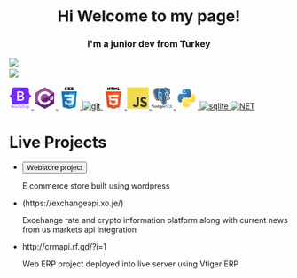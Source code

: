 <h1 align="center">Hi Welcome to my page!</h1>
<h3 align="center">I'm a junior dev from Turkey</h3>



<div width="100%" align="auto">
  <img  src="http://github-profile-summary-cards.vercel.app/api/cards/profile-details?username=ozkanowy&theme=default"/>
</div>

<div width="100%" align="auto">
  <img  src="http://github-profile-summary-cards.vercel.app/api/cards/most-commit-language?username=ozkanowy&theme=default"/>
</div>


  












<p align="left"> <a href="https://getbootstrap.com" rel="noreferrer"> <img src="https://raw.githubusercontent.com/devicons/devicon/master/icons/bootstrap/bootstrap-plain-wordmark.svg"  alt="bootstrap" width="40" height="40"/> </a> <a href="https://www.w3schools.com/cs/"  rel="noreferrer"> <img src="https://raw.githubusercontent.com/devicons/devicon/master/icons/csharp/csharp-original.svg" alt="csharp" width="40" height="40"/> </a> <a href="https://www.w3schools.com/css/"  rel="noreferrer"> <img src="https://raw.githubusercontent.com/devicons/devicon/master/icons/css3/css3-original-wordmark.svg" alt="css3" width="40" height="40"/> </a> <a href="https://git-scm.com/"  rel="noreferrer"> <img src="https://www.vectorlogo.zone/logos/git-scm/git-scm-icon.svg" alt="git" width="40" height="40"/> </a> <a href="https://www.w3.org/html/"  rel="noreferrer"> <img src="https://raw.githubusercontent.com/devicons/devicon/master/icons/html5/html5-original-wordmark.svg" alt="html5" width="40" height="40"/> </a> <a href="https://developer.mozilla.org/en-US/docs/Web/JavaScript" target="_blank" rel="noreferrer"> <img src="https://raw.githubusercontent.com/devicons/devicon/master/icons/javascript/javascript-original.svg" alt="javascript" width="40" height="40"/> </a> <a href="https://www.postgresql.org" target="_blank" rel="noreferrer"> <img src="https://raw.githubusercontent.com/devicons/devicon/master/icons/postgresql/postgresql-original-wordmark.svg" alt="postgresql" width="40" height="40"/> </a> <a href="https://www.python.org"> <img src="https://raw.githubusercontent.com/devicons/devicon/master/icons/python/python-original.svg" alt="python" width="40" height="40"/> </a> <a href="https://www.sqlite.org/" target="_blank" rel="noreferrer"> <img src="https://www.vectorlogo.zone/logos/sqlite/sqlite-icon.svg" alt="sqlite" width="40" height="40"/> 

  <img src="https://upload.wikimedia.org/wikipedia/commons/7/7d/Microsoft_.NET_logo.svg" alt="NET" width="40" height="40"/>


</a> </p>
<h1>Live Projects</h1>
<ul>
<li> <input type="button" value="Webstore project" onclick="window.location.href='https://qiwis.rf.gd/';"> <p>E commerce store built using wordpress</p>
<li> (https://exchangeapi.xo.je/) </li> <p> Excehange rate and crypto information platform along with current news from us markets api integration </p>
<li> http://crmapi.rf.gd/?i=1 </li> <p> Web ERP project deployed into live server using Vtiger ERP  </p>

                     

  
</ul>








